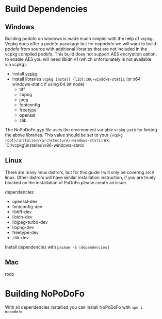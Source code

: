 # Build Dependencies

## Windows

Building podofo on windows is made much simpler with the help of vcpkg. Vcpkg does offer a podofo pacakage but for nopodofo we will want to build podofo from source with additional libraries that are not included in the vcpkg compiled podofo.
This build does not support AES encryption option, to enable AES you will need libidn v1 (which unfortunately is not available via vcpkg).
 - Install [vcpkg](https://github.com/Microsoft/vcpkg)
 - Install libraries `vcpkg install {lib}:x86-windows-static` (or x64-windows-static if using 64 bit node)
   - tiff
   - libpng
   - jpeg 
   - fontconfig
   - freetype
   - openssl
   - zlib

The NoPoDoFo gyp file uses the environment variable `vcpkg_path` for linking the above libraries. This value should be set to your
`{vcpkg root}/installed/{architecture}-windows-static` ex. `C:\vcpkg\installed\x86-windows-static

## Linux

There are many linux distro's, but for this guide I will only be covering arch linux. Other distro's will have similar
installation instruction, if you are truely blocked on the installation of PoDoFo please create an issue.

dependencies:
 - openssl-dev
 - fontconfig-dev
 - libtiff-dev
 - libidn-dev
 - libjpeg-turbo-dev
 - libpng-dev
 - freetype-dev
 - zlib-dev

Install dependencies with `pacman -S [dependencies]`

## Mac
todo

# Building NoPoDoFo

With all dependencies installled you can install NoPoDoFo with `npm i nopodofo`
